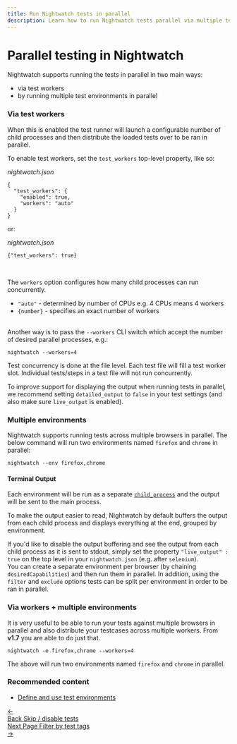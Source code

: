 ```yaml
---
title: Run Nightwatch tests in parallel
description: Learn how to run Nightwatch tests parallel via multiple test works or multiple environments.
---
```


<div class="page-header"><h1>Parallel testing in Nightwatch</h1></div>

Nightwatch supports running the tests in parallel in two main ways:
- via test workers
- by running multiple test environments in parallel

### Via test workers

When this is enabled the test runner will launch a configurable number of child processes and then distribute the loaded tests over to be ran in parallel.

To enable test workers, set the `test_workers` top-level property, like so:

<div class="sample-test">
<i>nightwatch.json</i><pre class="line-numbers"><code class="language-javascript">{
  "test_workers": {
    "enabled": true,
    "workers": "auto"
  }
}
</code></pre></div>

or:

<div class="sample-test"><i>nightwatch.json</i><pre><code class="language-javascript">{"test_workers": true}</code></pre></div>

<br>

The `workers` option configures how many child processes can run concurrently.

- `"auto"` - determined by number of CPUs e.g. 4 CPUs means 4 workers
- `{number}` - specifies an exact number of workers

<br>
Another way is to pass the <code>--workers</code> CLI switch which accept the number of desired parallel processes, e.g.:
<pre><code class="language-bash">nightwatch --workers=4</code></pre>

Test concurrency is done at the file level. Each test file will fill a test worker slot. Individual tests/steps in a test file will not run concurrently.

<div class="alert alert-warning">
To improve support for displaying the output when running tests in parallel, we recommend setting <code>detailed_output</code> to <code>false</code> in your test settings (and also make sure <code>live_output</code> is enabled).
</div>

### Multiple environments

Nightwatch supports running tests across multiple browsers in parallel. The below command will run two environments named `firefox` and `chrome` in parallel:

<pre><code class="language-bash">nightwatch --env firefox,chrome</code></pre>


#### Terminal Output

Each environment will be run as a separate [`child_process`](https://nodejs.org/api/child_process.html) and the output will be sent to the main process.

To make the output easier to read, Nightwatch by default buffers the output from each child process and displays everything at the end, grouped by environment.

<div class="alert alert-warning">
  If you'd like to disable the output buffering and see the output from each child process as it is sent to stdout, simply set the property <code>"live_output" : true</code> on the top level in your <code>nightwatch.json</code> (e.g. after <code>selenium</code>).
</div>

<div class="alert alert-info">
  You can create a separate environment per browser (by chaining <code>desiredCapabilities</code>) and then run them in parallel. In addition, using the <code>filter</code> and <code>exclude</code> options tests can be split per environment in order to be ran in parallel.
</div>

### Via workers + multiple environments

It is very useful to be able to run your tests against multiple browsers in parallel and also distribute your testcases across multiple workers.
From **v1.7** you are able to do just that.

<pre><code class="language-bash">nightwatch -e firefox,chrome --workers=4</code></pre>

The above will run two environments named `firefox` and `chrome` in parallel.

### Recommended content
- [Define and use test environments](/guide/configuration/define-test-environments.html)

 <div class="doc-pagination pt-40">
  <div class="previous">
    <a href="/guide/running-tests/skipping-disabling-tests.html">
      <span>←</span>
        <div class="d-flex flex-column">
          <span class="smallT">Back</span>
          <span class="bigT">Skip / disable tests</span>
        </div>
    </a>
  </div>
  <div class="next">
    <a href="/guide/running-tests/filtering-by-test-tags.html">
        <div class="d-flex flex-column">
          <span class="smallT">Next Page</span>
          <span class="bigT">Filter by test tags</span>
        </div>
        <span>→</span>
    </a>
  </div>
</div>